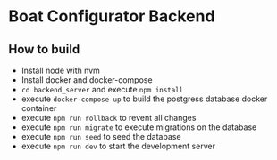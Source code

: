 # Boat Configurator Backend 

## How to build

* Install node with nvm
* Install docker and docker-compose
* `cd backend_server` and execute `npm install`
* execute `docker-compose up` to build the postgress database docker container
* execute `npm run rollback` to revent all changes
* execute `npm run migrate` to execute migrations on the database
* execute `npm run seed` to seed the database
* execute `npm run dev` to start the development server 
 
